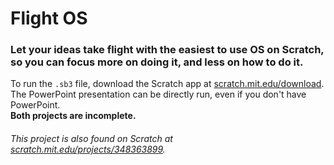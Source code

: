 Flight OS
=========

### Let your ideas take flight with the easiest to use OS on Scratch, so you can focus more on doing it, and less on how to do it.

To run the `.sb3` file, download the Scratch app at [scratch.mit.edu/download](https://scratch.mit.edu/download/). The PowerPoint presentation can be directly run, even if you don't have PowerPoint.  
**Both projects are incomplete.**

###### This project is also found on Scratch at [scratch.mit.edu/projects/348363899](https://scratch.mit.edu/projects/348363899/).
